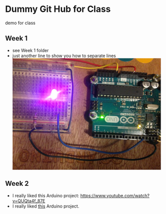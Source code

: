 # Dummy Git Hub for Class
demo for class


## Week 1
- see Week 1 folder
 - just another line to show you how to separate lines
 ![Breadboard](/images/LED_Breadboard2.jpg)

## Week 2
- I really liked this Arduino project: https://www.youtube.com/watch?v=QUQta4f_87E
- I really liked [this](https://www.youtube.com/watch?v=QUQta4f_87E) Arduino project. 



